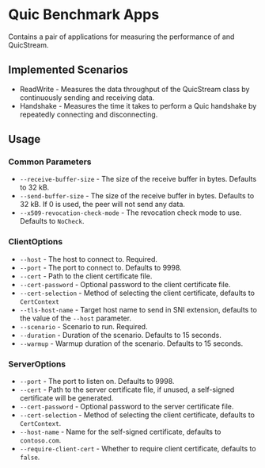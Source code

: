 # Quic Benchmark Apps

Contains a pair of applications for measuring the performance of  and QuicStream.

## Implemented Scenarios

- ReadWrite - Measures the data throughput of the QuicStream class by continuously sending and receiving data.
- Handshake - Measures the time it takes to perform a Quic handshake by repeatedly connecting and disconnecting.

## Usage

### Common Parameters

- `--receive-buffer-size` - The size of the receive buffer in bytes. Defaults to 32 kB.
- `--send-buffer-size` - The size of the receive buffer in bytes. Defaults to 32 kB. If 0 is used, the peer will not send any data.
- `--x509-revocation-check-mode` - The revocation check mode to use. Defaults to `NoCheck`.

### ClientOptions

- `--host` - The host to connect to. Required.
- `--port` - The port to connect to. Defaults to 9998.
- `--cert` - Path to the client certificate file.
- `--cert-password` - Optional password to the client certificate file.
- `--cert-selection` - Method of selecting the client certificate, defaults to `CertContext`
- `--tls-host-name` - Target host name to send in SNI extension, defaults to the value of the `--host` parameter.
- `--scenario` - Scenario to run. Required.
- `--duration` - Duration of the scenario. Defaults to 15 seconds.
- `--warmup` - Warmup duration of the scenario. Defaults to 15 seconds.

### ServerOptions

- `--port` - The port to listen on. Defaults to 9998.
- `--cert` - Path to the server certificate file, if unused, a self-signed certificate will be generated.
- `--cert-password` - Optional password to the server certificate file.
- `--cert-selection` - Method of selecting the client certificate, defaults to `CertContext`.
- `--host-name` - Name for the self-signed certificate, defaults to `contoso.com`.
- `--require-client-cert` - Whether to require client certificate, defaults to `false`.
